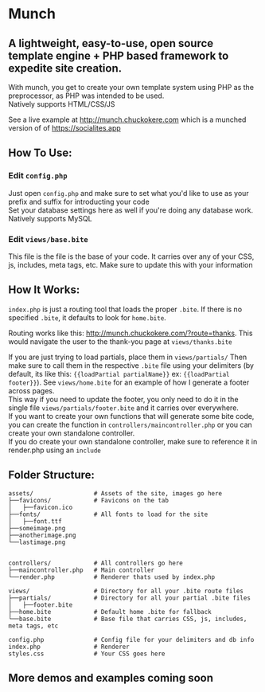 # Munch
## A lightweight, easy-to-use, open source template engine + PHP based framework to expedite site creation.

With munch, you get to create your own template system using PHP as the preprocessor, as PHP was intended to be used.   
Natively supports HTML/CSS/JS

See a live example at http://munch.chuckokere.com which is a munched version of of https://socialites.app

## How To Use:
### Edit `config.php`
Just open `config.php` and make sure to set what you'd like to use as your prefix and suffix for introducting your code    
Set your database settings here as well if you're doing any database work. Natively supports MySQL

### Edit `views/base.bite`
This file is the file is the base of your code. It carries over any of your CSS, js, includes, meta tags, etc. Make sure to update this with your information 

## How It Works: 
`index.php` is just a routing tool that loads the proper `.bite`. If there is no specified `.bite`, it defaults to look for `home.bite`.    

Routing works like this: http://munch.chuckokere.com/?route=thanks. This would navigate the user to the thank-you page at `views/thanks.bite`    

If you are just trying to load partials, place them in `views/partials/` Then make sure to call them in the respective `.bite` file using your delimiters (by default, its like this: `{{loadPartial partialName}}` ex: `{{loadPartial footer}}`). See `views/home.bite` for an example of how I generate a footer across pages.   
This way if you need to update the footer, you only need to do it in the single file `views/partials/footer.bite` and it carries over everywhere.   
If you want to create your own functions that will generate some bite code, you can create the function in `controllers/maincontroller.php` or you can create your own standalone controller.    
If you do create your own standalone controller, make sure to reference it in render.php using an `include`

## Folder Structure:   
```
assets/                 # Assets of the site, images go here   
├──favicons/            # Favicons on the tab   
│   ├──favicon.ico   
├──fonts/               # All fonts to load for the site   
│   ├──font.ttf   
├──someimage.png
├──anotherimage.png   
└──lastimage.png   


controllers/            # All controllers go here   
├──maincontroller.php   # Main controller   
└──render.php           # Renderer thats used by index.php   
   
views/                  # Directory for all your .bite route files   
├──partials/            # Directory for all your partial .bite files   
│   ├──footer.bite           
├──home.bite            # Default home .bite for fallback
└──base.bite            # Base file that carries CSS, js, includes, meta tags, etc   
   
config.php              # Config file for your delimiters and db info     
index.php               # Renderer    
styles.css              # Your CSS goes here    
```      
## More demos and examples coming soon
